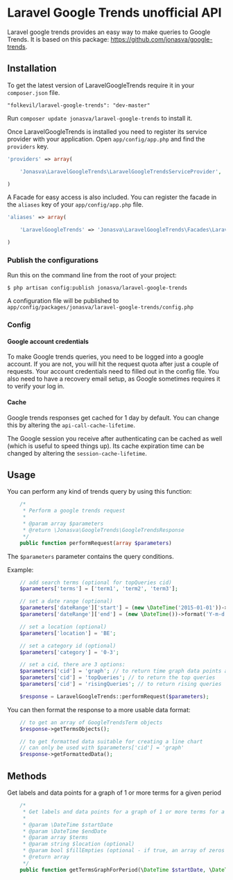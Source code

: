 # Laravel Google Trends unofficial API

Laravel google trends provides an easy way to make queries to Google Trends. It is based on this package: https://github.com/jonasva/google-trends.

## Installation

To get the latest version of LaravelGoogleTrends require it in your `composer.json` file.

~~~
"folkevil/laravel-google-trends": "dev-master"
~~~

Run `composer update jonasva/laravel-google-trends` to install it.

Once LaravelGoogleTrends is installed you need to register its service provider with your application. Open `app/config/app.php` and find the `providers` key.

~~~php
'providers' => array(

    'Jonasva\LaravelGoogleTrends\LaravelGoogleTrendsServiceProvider',

)
~~~

A Facade for easy access is also included. You can register the facade in the `aliases` key of your `app/config/app.php` file.

~~~php
'aliases' => array(

    'LaravelGoogleTrends' => 'Jonasva\LaravelGoogleTrends\Facades\LaravelGoogleTrends',

)
~~~

### Publish the configurations

Run this on the command line from the root of your project:

~~~
$ php artisan config:publish jonasva/laravel-google-trends
~~~

A configuration file will be published to `app/config/packages/jonasva/laravel-google-trends/config.php`

### Config

#### Google account credentials

To make Google trends queries, you need to be logged into a google account. If you are not, you will hit the request quota after just a couple of requests. Your account credentials need to filled out in the config file. You also need to have a recovery email setup, as Google sometimes requires it to verify your log in.

#### Cache

Google trends responses get cached for 1 day by default. You can change this by altering the `api-call-cache-lifetime`.

The Google session you receive after authenticating can be cached as well (which is useful to speed things up). Its cache expiration time can be changed by altering the `session-cache-lifetime`.

## Usage

You can perform any kind of trends query by using this function:
```php
    /*
     * Perform a google trends request
     *
     * @param array $parameters
     * @return \Jonasva\GoogleTrends\GoogleTrendsResponse
     */
    public function performRequest(array $parameters)
```

The `$parameters` parameter contains the query conditions.

Example:
```php
    // add search terms (optional for topQueries cid)
    $parameters['terms'] = ['term1', 'term2', 'term3'];

    // set a date range (optional)
    $parameters['dateRange']['start'] = (new \DateTime('2015-01-01'))->format('Y-m-d');
    $parameters['dateRange']['end'] = (new \DateTime())->format('Y-m-d');

    // set a location (optional)
    $parameters['location'] = 'BE';

    // set a category id (optional)
    $parameters['category'] = '0-3';

    // set a cid, there are 3 options:
    $parameters['cid'] = 'graph'; // to return time graph data points and labels
    $parameters['cid'] = 'topQueries'; // to return the top queries
    $parameters['cid'] = 'risingQueries'; // to return rising queries

    $response = LaravelGoogleTrends::performRequest($parameters);
```

You can then format the response to a more usable data format:
```php
    // to get an array of GoogleTrendsTerm objects
    $response->getTermsObjects();

    // to get formatted data suitable for creating a line chart
    // can only be used with $parameters['cid'] = 'graph'
    $response->getFormattedData();
```

## Methods

Get labels and data points for a graph of 1 or more terms for a given period
```php
    /*
     * Get labels and data points for a graph of 1 or more terms for a given period
     *
     * @param \DateTime $startDate
     * @param \DateTime $endDate
     * @param array $terms
     * @param string $location (optional)
     * @param bool $fillEmpties (optional - if true, an array of zeros will be added for terms with no results)
     * @return array
     */
    public function getTermsGraphForPeriod(\DateTime $startDate, \DateTime $endDate, array $terms, $location = null, $fillEmpties = true)
```
